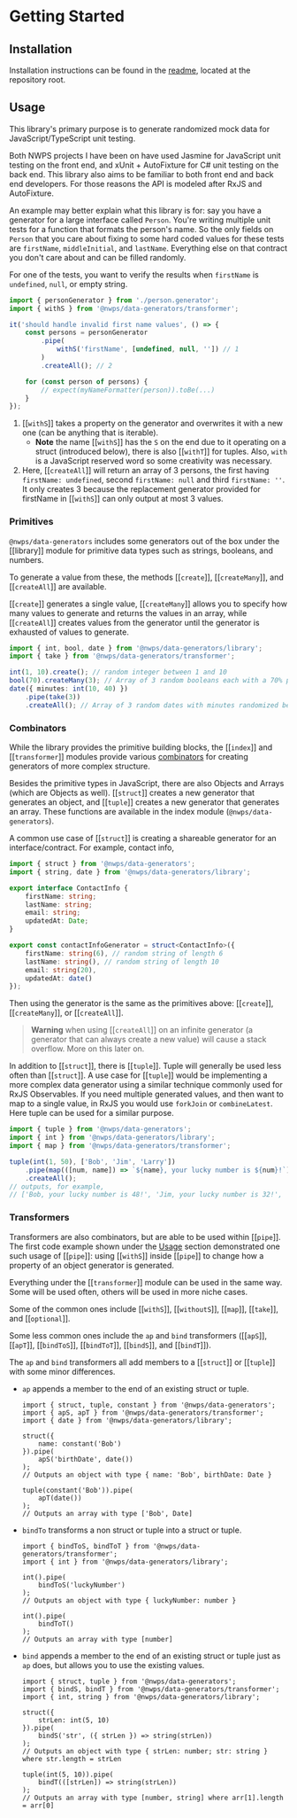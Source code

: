 # Getting Started

## Installation

Installation instructions can be found in the [readme](../../index.html), located at the repository root.

## Usage

This library's primary purpose is to generate randomized mock data for JavaScript/TypeScript unit testing.

Both NWPS projects I have been on have used Jasmine for JavaScript unit testing on the front end, and xUnit + AutoFixture for C# unit testing on the back end. This library also aims to be familiar to both front end and back end developers. For those reasons the API is modeled after RxJS and AutoFixture.

An example may better explain what this library is for: say you have a generator for a large interface called `Person`. You're writing multiple unit tests for a function that formats the person's name. So the only fields on `Person` that you care about fixing to some hard coded values for these tests are `firstName`, `middleInitial`, and `lastName`.
Everything else on that contract you don't care about and can be filled randomly.

For one of the tests, you want to verify the results when `firstName` is `undefined`, `null`, or empty string.

```typescript
import { personGenerator } from './person.generator';
import { withS } from '@nwps/data-generators/transformer';

it('should handle invalid first name values', () => {
    const persons = personGenerator
        .pipe(
            withS('firstName', [undefined, null, '']) // 1
        )
        .createAll(); // 2

    for (const person of persons) {
        // expect(myNameFormatter(person)).toBe(...)
    }
});
```

1. [[`withS`]] takes a property on the generator and overwrites it with a new one (can be anything that is iterable).
    - **Note** the name [[`withS`]] has the `S` on the end due to it operating on a struct (introduced below), there is also [[`withT`]] for tuples. Also, `with` is a JavaScript reserved word so some creativity was necessary.
2. Here, [[`createAll`]] will return an array of 3 persons, the first having `firstName: undefined`, second `firstName: null` and third `firstName: ''`.
   It only creates 3 because the replacement generator provided for firstName in [[`withS`]] can only output at most 3 values.

### Primitives

`@nwps/data-generators` includes some generators out of the box under the [[library]] module for primitive data types such as strings, booleans, and numbers.

To generate a value from these, the methods [[`create`]], [[`createMany`]], and [[`createAll`]] are available.

[[`create`]] generates a single value, [[`createMany`]] allows you to specify how many values to generate and returns the values in an array, while [[`createAll`]] creates values from the generator until the generator is exhausted of values to generate.

```typescript
import { int, bool, date } from '@nwps/data-generators/library';
import { take } from '@nwps/data-generators/transformer';

int(1, 10).create(); // random integer between 1 and 10
bool(70).createMany(3); // Array of 3 random booleans each with a 70% probability of being true
date({ minutes: int(10, 40) })
    .pipe(take(3))
    .createAll(); // Array of 3 random dates with minutes randomized between 10 and 40
```

### Combinators

While the library provides the primitive building blocks, the [[`index`]] and [[`transformer`]] modules provide various [combinators](https://en.wikipedia.org/wiki/Combinatory_logic#In_computing) for creating generators of more complex structure.

Besides the primitive types in JavaScript, there are also Objects and Arrays (which are Objects as well). [[`struct`]] creates a new generator that generates an object, and [[`tuple`]] creates a new generator that generates an array. These functions are available in the index module (`@nwps/data-generators`).

A common use case of [[`struct`]] is creating a shareable generator for an interface/contract. For example, contact info,

```typescript
import { struct } from '@nwps/data-generators';
import { string, date } from '@nwps/data-generators/library';

export interface ContactInfo {
    firstName: string;
    lastName: string;
    email: string;
    updatedAt: Date;
}

export const contactInfoGenerator = struct<ContactInfo>({
    firstName: string(6), // random string of length 6
    lastName: string(), // random string of length 10
    email: string(20),
    updatedAt: date()
});
```

Then using the generator is the same as the primitives above: [[`create`]], [[`createMany`]], or [[`createAll`]].

> **Warning** when using [[`createAll`]] on an infinite generator (a generator that can always create a new value) will cause a stack overflow. More on this later on.

In addition to [[`struct`]], there is [[`tuple`]]. Tuple will generally be used less often than [[`struct`]]. A use case for [[`tuple`]] would be implementing a more complex data generator
using a similar technique commonly used for RxJS Observables. If you need multiple generated values, and then want to map to a single value, in RxJS you would use `forkJoin` or `combineLatest`. Here tuple can be used for a similar purpose.

```typescript
import { tuple } from '@nwps/data-generators';
import { int } from '@nwps/data-generators/library';
import { map } from '@nwps/data-generators/transformer';

tuple(int(1, 50), ['Bob', 'Jim', 'Larry'])
    .pipe(map(([num, name]) => `${name}, your lucky number is ${num}!`))
    .createAll();
// outputs, for example,
// ['Bob, your lucky number is 48!', 'Jim, your lucky number is 32!', 'Larry, your lucky number is 7!']
```

### Transformers

Transformers are also combinators, but are able to be used within [[`pipe`]]. The first code example shown under the [Usage](#usage) section demonstrated one such usage of [[`pipe`]]: using [[`withS`]] inside [[`pipe`]] to change how a property of an object generator is generated.

Everything under the [[`transformer`]] module can be used in the same way. Some will be used often, others will be used in more niche cases.

Some of the common ones include [[`withS`]], [[`withoutS`]], [[`map`]], [[`take`]], and [[`optional`]].

Some less common ones include the `ap` and `bind` transformers ([[`apS`]], [[`apT`]], [[`bindToS`]], [[`bindToT`]], [[`bindS`]], and [[`bindT`]]).

The `ap` and `bind` transformers all add members to a [[`struct`]] or [[`tuple`]] with some minor differences.

-   `ap` appends a member to the end of an existing struct or tuple.

    ```
    import { struct, tuple, constant } from '@nwps/data-generators';
    import { apS, apT } from '@nwps/data-generators/transformer';
    import { date } from '@nwps/data-generators/library';

    struct({
        name: constant('Bob')
    }).pipe(
        apS('birthDate', date())
    );
    // Outputs an object with type { name: 'Bob', birthDate: Date }

    tuple(constant('Bob')).pipe(
        apT(date())
    );
    // Outputs an array with type ['Bob', Date]
    ```

-   `bindTo` transforms a non struct or tuple into a struct or tuple.

    ```
    import { bindToS, bindToT } from '@nwps/data-generators/transformer';
    import { int } from '@nwps/data-generators/library';

    int().pipe(
        bindToS('luckyNumber')
    );
    // Outputs an object with type { luckyNumber: number }

    int().pipe(
        bindToT()
    );
    // Outputs an array with type [number]
    ```

-   `bind` appends a member to the end of an existing struct or tuple just as `ap` does, but allows you to use the existing values.

    ```
    import { struct, tuple } from '@nwps/data-generators';
    import { bindS, bindT } from '@nwps/data-generators/transformer';
    import { int, string } from '@nwps/data-generators/library';

    struct({
        strLen: int(5, 10)
    }).pipe(
        bindS('str', ({ strLen }) => string(strLen))
    );
    // Outputs an object with type { strLen: number; str: string } where str.length = strLen

    tuple(int(5, 10)).pipe(
        bindT(([strLen]) => string(strLen))
    );
    // Outputs an array with type [number, string] where arr[1].length = arr[0]
    ```
